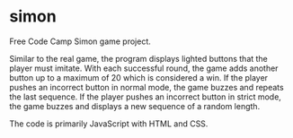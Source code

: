 # simon

Free Code Camp Simon game project.

Similar to the real game, the program displays lighted buttons that the player must imitate. With each successful round, the game adds another button up to a maximum of 20 which is considered a win. If the player pushes an incorrect button in normal mode, the game buzzes and repeats the last sequence. If the player pushes an incorrect button in strict mode, the game buzzes and displays a new sequence of a random length.

The code is primarily JavaScript with HTML and CSS.
